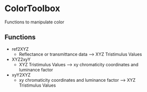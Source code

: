 # ColorToolbox
Functions to manipulate color

## Functions
- ref2XYZ 
  - Reflectance or transmittance data --> XYZ Tristimulus Values
- XYZ2xyY 
  - XYZ Tristimulus Values --> xy chromaticity coordinates and luminance factor
- xyY2XYZ 
  - xy chromaticity coordinates and luminance factor --> XYZ Tristimulus Values
